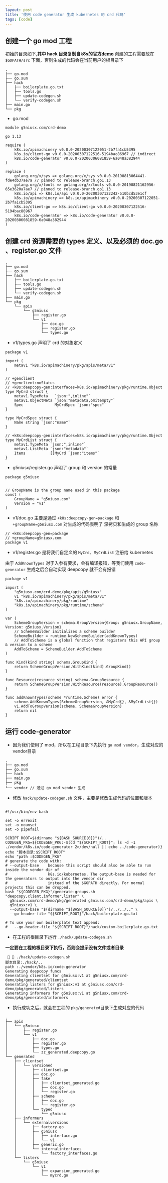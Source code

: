 ```yaml
---
layout: post
title: '使用 code generator 生成 kubernetes 的 crd 代码'
tags: [code]
---
```


## 创建一个 go mod 工程
初始的目录如下,**其中 hack 目录复制自k8s的官方[demo](https://github.com/kubernetes/sample-controller/tree/master/hack)**
创建的工程需要放在 `$GOPATH/src` 下面，否则生成的代码会在当前用户的根目录下
```text
.
├── go.mod
├── go.sum
├── hack
│   ├── boilerplate.go.txt
│   ├── tools.go
│   ├── update-codegen.sh
│   └── verify-codegen.sh
├── main.go
└── pkg
```

- go.mod

```text
module g5niusx.com/crd-demo

go 1.13

require (
	k8s.io/apimachinery v0.0.0-20200307122051-2b7fa1cb5395
	k8s.io/client-go v0.0.0-20200307122516-5194bac86967 // indirect
	k8s.io/code-generator v0.0.0-20200306081859-6a048a382944
)

replace (
	golang.org/x/sys => golang.org/x/sys v0.0.0-20190813064441-fde4db37ae7a // pinned to release-branch.go1.13
	golang.org/x/tools => golang.org/x/tools v0.0.0-20190821162956-65e3620a7ae7 // pinned to release-branch.go1.13
	k8s.io/api => k8s.io/api v0.0.0-20200307122242-510bcd53e1cf
	k8s.io/apimachinery => k8s.io/apimachinery v0.0.0-20200307122051-2b7fa1cb5395
	k8s.io/client-go => k8s.io/client-go v0.0.0-20200307122516-5194bac86967
	k8s.io/code-generator => k8s.io/code-generator v0.0.0-20200306081859-6a048a382944
)

```

## 创建 crd 资源需要的 types 定义、以及必须的 doc.go 、register.go 文件

```text
.
├── go.mod
├── go.sum
├── hack
│   ├── boilerplate.go.txt
│   ├── tools.go
│   ├── update-codegen.sh
│   └── verify-codegen.sh
├── main.go
└── pkg
    └── apis
        └── g5niusx
            ├── register.go
            └── v1
                ├── doc.go
                ├── register.go
                └── types.go
```

- v1/types.go 声明了 crd 的对象定义

```text
package v1

import (
	metav1 "k8s.io/apimachinery/pkg/apis/meta/v1"
)

// +genclient
// +genclient:noStatus
// +k8s:deepcopy-gen:interfaces=k8s.io/apimachinery/pkg/runtime.Object
type MyCrd struct {
	metav1.TypeMeta   `json:",inline"`
	metav1.ObjectMeta `json:"metadata,omitempty"`
	Spec              MyCrdSpec `json:"spec"`
}

type MyCrdSpec struct {
	Name string `json:"name"`
}

// +k8s:deepcopy-gen:interfaces=k8s.io/apimachinery/pkg/runtime.Object
type MyCrdList struct {
	metav1.TypeMeta `json:",inline"`
	metav1.ListMeta `json:"metadata"`
	Items           []MyCrd `json:"items"`
}
```

- g5niusx/register.go 声明了 group 和 version 的常量
```text
package g5niusx


// GroupName is the group name used in this package
const (
	GroupName = "g5niusx.com"
	Version = "v1"
)

```

- v1/doc.go 主要是通过 `+k8s:deepcopy-gen=package` 和 `+groupName=g5niusx.com` 对生成的代码表明了
深拷贝和生成的 group 名称
```text
// +k8s:deepcopy-gen=package
// +groupName=g5niusx.com
package v1
```

- v1/register.go 是将我们自定义的 `MyCrd`、`MyCrdList` 注册给 kubernetes

由于 `AddKnownTypes` 对于入参有要求，会有编译报错，等我们使用 `code-generator` 生成之后会自动实现 deepcopy 就不会有报错
```text
package v1

import (
	"g5niusx.com/crd-demo/pkg/apis/g5niusx"
	v1 "k8s.io/apimachinery/pkg/apis/meta/v1"
	"k8s.io/apimachinery/pkg/runtime"
	"k8s.io/apimachinery/pkg/runtime/schema"
)

var (
	SchemeGroupVersion = schema.GroupVersion{Group: g5niusx.GroupName, Version: g5niusx.Version}
	// SchemeBuilder initializes a scheme builder
	SchemeBuilder = runtime.NewSchemeBuilder(addKnownTypes)
	// AddToScheme is a global function that registers this API group & version to a scheme
	AddToScheme = SchemeBuilder.AddToScheme
)

func Kind(kind string) schema.GroupKind {
	return SchemeGroupVersion.WithKind(kind).GroupKind()
}

func Resource(resource string) schema.GroupResource {
	return SchemeGroupVersion.WithResource(resource).GroupResource()
}

func addKnownTypes(scheme *runtime.Scheme) error {
	scheme.AddKnownTypes(SchemeGroupVersion, &MyCrd{}, &MyCrdList{})
	v1.AddToGroupVersion(scheme, SchemeGroupVersion)
	return nil
}
```

## 运行 code-generator

- 因为我们使用了 mod，所以在工程目录下先执行 `go mod vendor`，生成对应的vendor目录
```text
.
├── go.mod
├── go.sum
├── hack
├── main.go
├── pkg
└── vendor // 通过 go mod vendor 生成
```
- 修改 `hack/update-codegen.sh` 文件，主要是修改生成代码的位置和版本

```text

#!/usr/bin/env bash

set -o errexit
set -o nounset
set -o pipefail

SCRIPT_ROOT=$(dirname "${BASH_SOURCE[0]}")/..
CODEGEN_PKG=${CODEGEN_PKG:-$(cd "${SCRIPT_ROOT}"; ls -d -1 ./vendor/k8s.io/code-generator 2>/dev/null || echo ../code-generator)}
echo "脚本目录:$SCRIPT_ROOT"
echo "path :$CODEGEN_PKG"
# generate the code with:
# --output-base    because this script should also be able to run inside the vendor dir of
#                  k8s.io/kubernetes. The output-base is needed for the generators to output into the vendor dir
#                  instead of the $GOPATH directly. For normal projects this can be dropped.
bash "${CODEGEN_PKG}"/generate-groups.sh "deepcopy,client,informer,lister" \
  g5niusx.com/crd-demo/pkg/generated g5niusx.com/crd-demo/pkg/apis \
  g5niusx:v1 \
  --output-base "$(dirname "${BASH_SOURCE[0]}")/../../.." \
  --go-header-file "${SCRIPT_ROOT}"/hack/boilerplate.go.txt

# To use your own boilerplate text append:
#   --go-header-file "${SCRIPT_ROOT}"/hack/custom-boilerplate.go.txt

```

- 在工程的根目录下运行 `./hack/update-codegen.sh`

**一定要在工程的根目录下执行，否则会提示没有文件或者目录**

```text
   ./hack/update-codegen.sh
脚本目录:./hack/..
path :./vendor/k8s.io/code-generator
Generating deepcopy funcs
Generating clientset for g5niusx:v1 at g5niusx.com/crd-demo/pkg/generated/clientset
Generating listers for g5niusx:v1 at g5niusx.com/crd-demo/pkg/generated/listers
Generating informers for g5niusx:v1 at g5niusx.com/crd-demo/pkg/generated/informers
```
- 执行成功之后，就会在工程的 `pkg/generated`目录下生成对应的代码

```text
.
├── apis
│   └── g5niusx
│       ├── register.go
│       └── v1
│           ├── doc.go
│           ├── register.go
│           ├── types.go
│           └── zz_generated.deepcopy.go
└── generated
    ├── clientset
    │   └── versioned
    │       ├── clientset.go
    │       ├── doc.go
    │       ├── fake
    │       │   ├── clientset_generated.go
    │       │   ├── doc.go
    │       │   └── register.go
    │       ├── scheme
    │       │   ├── doc.go
    │       │   └── register.go
    │       └── typed
    │           └── g5niusx
    ├── informers
    │   └── externalversions
    │       ├── factory.go
    │       ├── g5niusx
    │       │   ├── interface.go
    │       │   └── v1
    │       ├── generic.go
    │       └── internalinterfaces
    │           └── factory_interfaces.go
    └── listers
        └── g5niusx
            └── v1
                ├── expansion_generated.go
                └── mycrd.go
```



